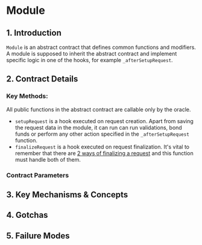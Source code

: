 # Module

## 1. Introduction

`Module` is an abstract contract that defines common functions and modifiers. A module is supposed to inherit the abstract contract and implement specific logic in one of the hooks, for example `_afterSetupRequest`.

## 2. Contract Details

### Key Methods:

All public functions in the abstract contract are callable only by the oracle.

- `setupRequest` is a hook executed on request creation. Apart from saving the request data in the module, it can run can run validations, bond funds or perform any other action specified in the `_afterSetupRequest` function.
- `finalizeRequest` is a hook executed on request finalization. It's vital to remember that there are [2 ways of finalizing a request](oracle.md#finalization) and this function must handle both of them.

### Contract Parameters

## 3. Key Mechanisms & Concepts

## 4. Gotchas

## 5. Failure Modes

